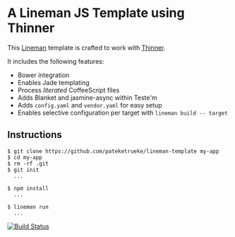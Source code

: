 # A Lineman JS Template using Thinner

This [Lineman](https://github.com/testdouble/lineman) template is crafted to work with [Thinner](https://github.com/pateketrueke/thinner).

It includes the following features:

  - Bower integration
  - Enables Jade templating
  - Process _literated_ CoffeeScript files
  - Adds Blanket and jasmine-async within Teste'm
  - Adds `config.yaml` and `vendor.yaml` for easy setup
  - Enables selective configuration per target with `lineman build -- target`

## Instructions

```
$ git clone https://github.com/pateketrueke/lineman-template my-app
$ cd my-app
$ rm -rf .git
$ git init
  ...

$ npm install
  ...

$ lineman run
  ...
```

[![Build Status](https://travis-ci.org/pateketrueke/lineman-template.png)](https://travis-ci.org/pateketrueke/lineman-template)
